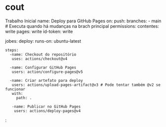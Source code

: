 # cout
Trabalho Inicial
name: Deploy para GitHub Pages
on: 
  push:
       branches:
       - main # Executa quando há mudanças na brach principal 
permissions: 
  contentes: write 
  pages: write
  id-token: write 

jobes:
  deploy: 
    runs-on: ubuntu-latest 

    steps: 
      -name: Checkout do repositório 
       uses: actions/checkout@v4

      -name: Configurar GitHub Pages
       users: action/configure-pages@v5

      -name: Criar artefato para deploy 
       users: actions/upload-pages-artifact@v3 # Pode tentar também @v2 se funcionar
       with: 
         path: .

       -name: Publicar no GitHub Pages
        users: actions/deploy-pages@v4
  :   
       
